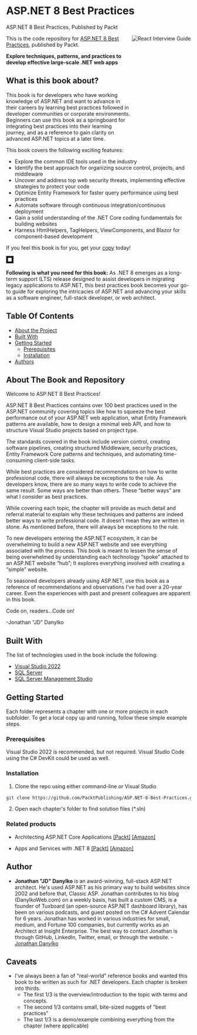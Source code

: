 # ASP.NET 8 Best Practices
ASP.NET 8 Best Practices, Published by Packt

<a href="https://www.packtpub.com/product/aspnet-8-best-practices/9781837632121"><img src="https://static.packt-cdn.com/products/9781837632121/cover/smaller" alt="React Interview Guide" height="256px" align="right"></a>

This is the code repository for [ASP.NET 8 Best Practices](https://www.packtpub.com/product/aspnet-8-best-practices/9781837632121), published by Packt.

**Explore techniques, patterns, and practices to develop effective large-scale .NET web apps**

## What is this book about?

This book is for developers who have working knowledge of ASP.NET and want to advance in their careers by learning best practices followed in developer communities or corporate environments. Beginners can use this book as a springboard for integrating best practices into their learning journey, and as a reference to gain clarity on advanced ASP.NET topics at a later time.

This book covers the following exciting features:

* Explore the common IDE tools used in the industry
* Identify the best approach for organizing source control, projects, and middleware
* Uncover and address top web security threats, implementing effective strategies to protect your code
* Optimize Entity Framework for faster query performance using best practices
* Automate software through continuous integration/continuous deployment
* Gain a solid understanding of the .NET Core coding fundamentals for building websites
* Harness HtmlHelpers, TagHelpers, ViewComponents, and Blazor for component-based development

If you feel this book is for you, get your [copy](https://www.amazon.com/React-Interview-Guide-Learn-interview/dp/1803241519) today!


<a href="https://www.packtpub.com/?utm_source=github&utm_medium=banner&utm_campaign=GitHubBanner"><img src="https://raw.githubusercontent.com/PacktPublishing/GitHub/master/GitHub.png" 
alt="https://www.packtpub.com/" border="5" /></a>

**Following is what you need for this book:**
As .NET 8 emerges as a long-term support (LTS) release designed to assist developers in migrating legacy applications to ASP.NET, this best practices book becomes your go-to guide for exploring the intricacies of ASP.NET and advancing your skills as a software engineer, full-stack developer, or web architect.
  
## Table Of Contents

* [About the Project](#about-the-project)
* [Built With](#built-with)
* [Getting Started](#getting-started)
  * [Prerequisites](#prerequisites)
  * [Installation](#installation)
* [Authors](#authors)

## About The Book and Repository

Welcome to ASP.NET 8 Best Practices!

ASP.NET 8 Best Practices contains over 100 best practices used in the ASP.NET community covering topics like how to squeeze the best performance out of your ASP.NET web application, what Entity Framework patterns are available, how to design a minimal web API, and how to structure Visual Studio projects based on project type.

The standards covered in the book include version control, creating software pipelines, creating structured Middleware, security practices, Entity Framework Core patterns and techniques, and automating time-consuming client-side tasks.

While best practices are considered recommendations on how to write professional code, there will always be exceptions to the rule. As developers know, there are so many ways to write code to achieve the same result. Some ways are better than others. These “better ways” are what I consider as best practices.

While covering each topic, the chapter will provide as much detail and referral material to explain why these techniques and patterns are indeed better ways to write professional code. It doesn’t mean they are written in stone. As mentioned before, there will always be exceptions to the rule.

To new developers entering the ASP.NET ecosystem, it can be overwhelming to build a new ASP.NET website and see everything associated with the process. This book is meant to lessen the sense of being overwhelmed by understanding each technology “spoke” attached to an ASP.NET website “hub”; It explores everything involved with creating a “simple” website.

To seasoned developers already using ASP.NET, use this book as a reference of recommendations and observations I’ve had over a 20-year career. Even the experiences with past and present colleagues are apparent in this book.

Code on, readers...Code on!

-Jonathan "JD" Danylko

## Built With

The list of technologies used in the book include the following:

* [Visual Studio 2022](https://visualstudio.microsoft.com/)
* [SQL Server](https://www.microsoft.com/en-us/sql-server/sql-server-downloads)
* [SQL Server Management Studio](https://learn.microsoft.com/en-us/sql/ssms/download-sql-server-management-studio-ssms?view=sql-server-ver16)

## Getting Started

Each folder represents a chapter with one or more projects in each  subfolder. To get a local copy up and running, follow these simple example steps.

### Prerequisites

Visual Studio 2022 is recommended, but not required. Visual Studio Code using the C# DevKit could be used as well.

### Installation

1. Clone the repo using either command-line or Visual Studio

```sh
git clone https://github.com/PacktPublishing/ASP.NET-8-Best-Practices.git
```

2. Open each chapter's folder to find solution files (*.sln)

### Related products <Other books you may enjoy>
* Architecting ASP.NET Core Applications  [[Packt]](https://www.packtpub.com/product/architecting-aspnet-core-applications-third-edition/9781805123385) [[Amazon]](https://www.amazon.com/Architecting-ASP-NET-Core-Applications-atypical/dp/1805123386/ref=tmm_pap_swatch_0?_encoding=UTF8&qid=&sr=)

* Apps and Services with .NET 8 [[Packt]](https://www.packtpub.com/product/apps-and-services-with-net-8-second-edition/9781837637133) [[Amazon]](https://www.amazon.com/Apps-Services-NET-enterprise-technologies/dp/183763713X)


## Author

* **Jonathan "JD" Danylko** is an award-winning, full-stack ASP.NET architect. He's used ASP.NET as his primary way to build websites since 2002 and before that, Classic ASP.
Jonathan contributes to his blog (DanylkoWeb.com) on a weekly basis, has built a custom CMS, is a founder of Tuxboard (an open-source ASP.NET dashboard library), has been on various podcasts, and guest posted on the C# Advent Calendar for 6 years. Jonathan has worked in various industries for small, medium, and Fortune 100 companies, but currently works as an Architect at Insight Enterprise. The best way to contact Jonathan is through GitHub, LinkedIn, Twitter, email, or through the website. - [Jonathan Danylko](https://github.com/jdanylko)

## Caveats

* I've always been a fan of "real-world" reference books and wanted this book to be written as such for .NET developers. Each chapter is broken into thirds.
  * The first 1/3 is the overview/introduction to the topic with terms and concepts.
  * The second 1/3 contains small, bite-sized nuggets of "best practices"
  * The last 1/3 is a demo/example combining everything from the chapter (where applicable)

